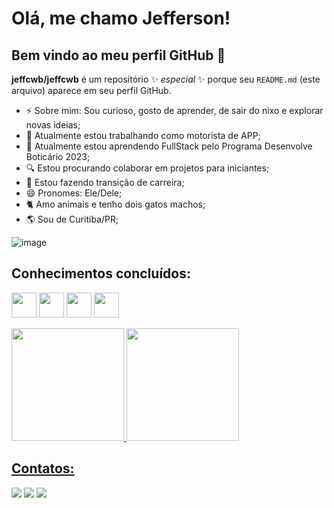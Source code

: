 # Olá, me chamo Jefferson! 
## Bem vindo ao meu perfil GitHub 👋


**jeffcwb/jeffcwb** é um repositório ✨ _especial_ ✨ porque seu `README.md` (este arquivo) aparece em seu perfil GitHub.

- ⚡ Sobre mim: Sou curioso, gosto de aprender, de sair do nixo e explorar novas ideias;
- 🔭 Atualmente estou trabalhando como motorista de APP;
- 🌱 Atualmente estou aprendendo FullStack pelo Programa Desenvolve Boticário 2023;
- 🔍 Estou procurando colaborar em projetos para iniciantes;
- 🤔 Estou fazendo transição de carreira;
- 😄 Pronomes: Ele/Dele;
- 🐈 Amo animais e tenho dois gatos machos;
- 🌎 Sou de Curitiba/PR;


![image](https://github.com/jeffcwb/jeffcwb/assets/123979861/a65ba7f6-ad53-4acf-bfea-122dc85c156c)


## Conhecimentos concluídos:

<img src="https://cdn.jsdelivr.net/gh/devicons/devicon/icons/html5/html5-plain-wordmark.svg" width="40" height="40"/> <img src="https://cdn.jsdelivr.net/gh/devicons/devicon/icons/css3/css3-plain-wordmark.svg" width="40" height="40"/> <img src="https://cdn.jsdelivr.net/gh/devicons/devicon/icons/javascript/javascript-original.svg" width="40" height="40"/> <img src="https://cdn.jsdelivr.net/gh/devicons/devicon/icons/mysql/mysql-original-wordmark.svg" width="40" height="40"/>
                    
         

<div>
<a href="https://github.com/seu-usuário-aqui">
<img height="180em" src="https://github-readme-stats.vercel.app/api/top-langs/?username=jeffcwb&layout=compact&langs_count=7&theme=dracula"/>
<img height="180em" src="https://github-readme-stats.vercel.app/api?username=jeffcwb&show_icons=true&theme=dracula&include_all_commits=true&count_private=true"/>
</div>

## Contatos:
  
  

<div>
<a href="https://instagram.com/jeffcbueno" target="_blank"><img src="https://img.shields.io/badge/-Instagram-%23E4405F?style=for-the-badge&logo=instagram&logoColor=white" target="_blank"></a>
<a href = "mailto:contato@jeeffbueno"><img src="https://img.shields.io/badge/Gmail-D14836?style=for-the-badge&logo=gmail&logoColor=white" target="_blank"></a>
<a href="https://www.linkedin.com/in/jeffbueno" target="_blank"><img src="https://img.shields.io/badge/-LinkedIn-%230077B5?style=for-the-badge&logo=linkedin&logoColor=white" target="_blank"></a>   
</div>



